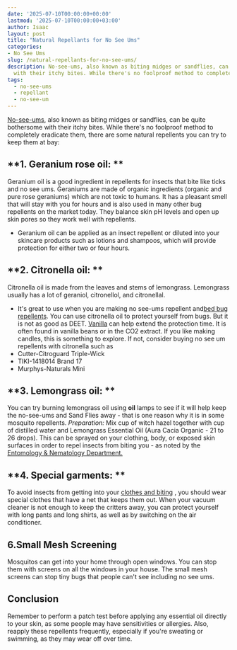 ```yaml
---
date: '2025-07-10T00:00:00+00:00'
lastmod: '2025-07-10T00:00:00+03:00'
author: Isaac
layout: post
title: "Natural Repellants for No See Ums"
categories:
- No See Ums
slug: /natural-repellants-for-no-see-ums/
description: No-see-ums, also known as biting midges or sandflies, can be quite bothersome
  with their itchy bites. While there's no foolproof method to completely eradi...
tags: 
  - no-see-ums
  - repellant
  - no-see-um
---
```

[No-see-ums](/posts/best-no-see-ums-repellent/), also known as biting midges or sandflies, can be quite bothersome with their itchy bites. While there's no foolproof method to completely eradicate them, there are some natural repellents you can try to keep them at bay:
## **1. Geranium rose oil: **
Geranium oil is a good ingredient in repellents for insects that bite like ticks and no see ums.
Geraniums are made of organic ingredients (organic and pure rose geraniums) which are not toxic to humans. It has a pleasant smell that will stay with you for hours and is also used in many other bug repellents on the market today.
They balance skin pH levels and open up skin pores so they work well with repellents.
- Geranium oil can be applied as an insect repellent or diluted into your skincare products such as lotions and shampoos, which will provide protection for either two or four hours.
## **2. Citronella oil: **
Citronella oil is made from the leaves and stems of lemongrass. Lemongrass usually has a lot of geraniol, citronellol, and citronellal.
- It's great to use when you are making no see-ums repellent and[bed bug repellents](https://pestpolicy.com/essential-oils-for-bed-bugs/).
You can use citronella oil to protect yourself from bugs. But it is not as good as DEET.
[Vanilla](https://pubmed.ncbi.nlm.nih.gov/21481108/)
can help extend the protection time. It is often found in vanilla beans or in the CO2 extract.
If you like making candles, this is something to explore. If not, consider buying no see um repellents with citronella such as
- Cutter-Citroguard Triple-Wick
- TIKI-1418014 Brand 17
- Murphys-Naturals Mini
## **3. Lemongrass oil: **
You can try burning lemongrass oil using
**oil**
lamps to see if it will help keep the no-see-ums and Sand Flies away - that is one reason why it is in some mosquito repellents.
*Preparation:*
Mix  cup of witch hazel together with  cup of distilled water and Lemongrass Essential Oil (Aura Cacia Organic - 21 to 26 drops).
This can be sprayed on your clothing, body, or exposed skin surfaces in order to repel insects from biting you - as noted by the
[Entomology & Nematology Department.](http://entnemdept.ufl.edu/creatures/aquatic/biting_midges.htm)
## **4. Special garments: **
To avoid insects from getting into your
[clothes and biting](https://pestpolicy.com/can-fleas-live-on-clothes/)
, you should wear special clothes that have a net that keeps them out.
When your vacuum cleaner is not enough to keep the critters away, you can protect yourself with long pants and long shirts, as well as by switching on the air conditioner.
## 6.**Small Mesh Screening**
Mosquitos can get into your home through open windows. You can stop them with screens on all the windows in your house.
The small mesh screens can stop tiny bugs that people can't see including no see ums.
## Conclusion
Remember to perform a patch test before applying any essential oil directly to your skin, as some people may have sensitivities or allergies. Also, reapply these repellents frequently, especially if you're sweating or swimming, as they may wear off over time.

